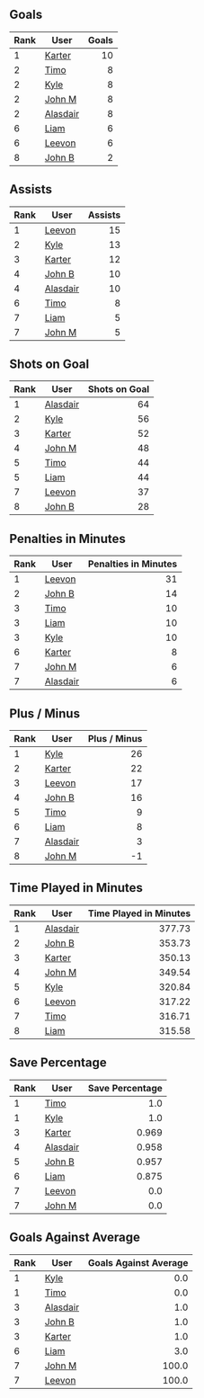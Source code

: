 ## Goals
| Rank | User | Goals |
| :--- | ---- | ---------: |
| 1 | [Karter](https://github.com/llevasseur/fantasy-hockey-league/blob/main/ROSTERS.md#Karter) |  10 |
| 2 | [Timo](https://github.com/llevasseur/fantasy-hockey-league/blob/main/ROSTERS.md#Timo) |  8 |
| 2 | [Kyle](https://github.com/llevasseur/fantasy-hockey-league/blob/main/ROSTERS.md#Kyle) |  8 |
| 2 | [John M](https://github.com/llevasseur/fantasy-hockey-league/blob/main/ROSTERS.md#John-M) |  8 |
| 2 | [Alasdair](https://github.com/llevasseur/fantasy-hockey-league/blob/main/ROSTERS.md#Alasdair) |  8 |
| 6 | [Liam](https://github.com/llevasseur/fantasy-hockey-league/blob/main/ROSTERS.md#Liam) |  6 |
| 6 | [Leevon](https://github.com/llevasseur/fantasy-hockey-league/blob/main/ROSTERS.md#Leevon) |  6 |
| 8 | [John B](https://github.com/llevasseur/fantasy-hockey-league/blob/main/ROSTERS.md#John-B) |  2 |
## Assists
| Rank | User | Assists |
| :--- | ---- | ---------: |
| 1 | [Leevon](https://github.com/llevasseur/fantasy-hockey-league/blob/main/ROSTERS.md#Leevon) |  15 |
| 2 | [Kyle](https://github.com/llevasseur/fantasy-hockey-league/blob/main/ROSTERS.md#Kyle) |  13 |
| 3 | [Karter](https://github.com/llevasseur/fantasy-hockey-league/blob/main/ROSTERS.md#Karter) |  12 |
| 4 | [John B](https://github.com/llevasseur/fantasy-hockey-league/blob/main/ROSTERS.md#John-B) |  10 |
| 4 | [Alasdair](https://github.com/llevasseur/fantasy-hockey-league/blob/main/ROSTERS.md#Alasdair) |  10 |
| 6 | [Timo](https://github.com/llevasseur/fantasy-hockey-league/blob/main/ROSTERS.md#Timo) |  8 |
| 7 | [Liam](https://github.com/llevasseur/fantasy-hockey-league/blob/main/ROSTERS.md#Liam) |  5 |
| 7 | [John M](https://github.com/llevasseur/fantasy-hockey-league/blob/main/ROSTERS.md#John-M) |  5 |
## Shots on Goal
| Rank | User | Shots on Goal |
| :--- | ---- | ---------: |
| 1 | [Alasdair](https://github.com/llevasseur/fantasy-hockey-league/blob/main/ROSTERS.md#Alasdair) |  64 |
| 2 | [Kyle](https://github.com/llevasseur/fantasy-hockey-league/blob/main/ROSTERS.md#Kyle) |  56 |
| 3 | [Karter](https://github.com/llevasseur/fantasy-hockey-league/blob/main/ROSTERS.md#Karter) |  52 |
| 4 | [John M](https://github.com/llevasseur/fantasy-hockey-league/blob/main/ROSTERS.md#John-M) |  48 |
| 5 | [Timo](https://github.com/llevasseur/fantasy-hockey-league/blob/main/ROSTERS.md#Timo) |  44 |
| 5 | [Liam](https://github.com/llevasseur/fantasy-hockey-league/blob/main/ROSTERS.md#Liam) |  44 |
| 7 | [Leevon](https://github.com/llevasseur/fantasy-hockey-league/blob/main/ROSTERS.md#Leevon) |  37 |
| 8 | [John B](https://github.com/llevasseur/fantasy-hockey-league/blob/main/ROSTERS.md#John-B) |  28 |
## Penalties in Minutes
| Rank | User | Penalties in Minutes |
| :--- | ---- | ---------: |
| 1 | [Leevon](https://github.com/llevasseur/fantasy-hockey-league/blob/main/ROSTERS.md#Leevon) |  31 |
| 2 | [John B](https://github.com/llevasseur/fantasy-hockey-league/blob/main/ROSTERS.md#John-B) |  14 |
| 3 | [Timo](https://github.com/llevasseur/fantasy-hockey-league/blob/main/ROSTERS.md#Timo) |  10 |
| 3 | [Liam](https://github.com/llevasseur/fantasy-hockey-league/blob/main/ROSTERS.md#Liam) |  10 |
| 3 | [Kyle](https://github.com/llevasseur/fantasy-hockey-league/blob/main/ROSTERS.md#Kyle) |  10 |
| 6 | [Karter](https://github.com/llevasseur/fantasy-hockey-league/blob/main/ROSTERS.md#Karter) |  8 |
| 7 | [John M](https://github.com/llevasseur/fantasy-hockey-league/blob/main/ROSTERS.md#John-M) |  6 |
| 7 | [Alasdair](https://github.com/llevasseur/fantasy-hockey-league/blob/main/ROSTERS.md#Alasdair) |  6 |
## Plus / Minus
| Rank | User | Plus / Minus |
| :--- | ---- | ---------: |
| 1 | [Kyle](https://github.com/llevasseur/fantasy-hockey-league/blob/main/ROSTERS.md#Kyle) |  26 |
| 2 | [Karter](https://github.com/llevasseur/fantasy-hockey-league/blob/main/ROSTERS.md#Karter) |  22 |
| 3 | [Leevon](https://github.com/llevasseur/fantasy-hockey-league/blob/main/ROSTERS.md#Leevon) |  17 |
| 4 | [John B](https://github.com/llevasseur/fantasy-hockey-league/blob/main/ROSTERS.md#John-B) |  16 |
| 5 | [Timo](https://github.com/llevasseur/fantasy-hockey-league/blob/main/ROSTERS.md#Timo) |  9 |
| 6 | [Liam](https://github.com/llevasseur/fantasy-hockey-league/blob/main/ROSTERS.md#Liam) |  8 |
| 7 | [Alasdair](https://github.com/llevasseur/fantasy-hockey-league/blob/main/ROSTERS.md#Alasdair) |  3 |
| 8 | [John M](https://github.com/llevasseur/fantasy-hockey-league/blob/main/ROSTERS.md#John-M) |  -1 |
## Time Played in Minutes
| Rank | User | Time Played in Minutes |
| :--- | ---- | ---------: |
| 1 | [Alasdair](https://github.com/llevasseur/fantasy-hockey-league/blob/main/ROSTERS.md#Alasdair) |  377.73 |
| 2 | [John B](https://github.com/llevasseur/fantasy-hockey-league/blob/main/ROSTERS.md#John-B) |  353.73 |
| 3 | [Karter](https://github.com/llevasseur/fantasy-hockey-league/blob/main/ROSTERS.md#Karter) |  350.13 |
| 4 | [John M](https://github.com/llevasseur/fantasy-hockey-league/blob/main/ROSTERS.md#John-M) |  349.54 |
| 5 | [Kyle](https://github.com/llevasseur/fantasy-hockey-league/blob/main/ROSTERS.md#Kyle) |  320.84 |
| 6 | [Leevon](https://github.com/llevasseur/fantasy-hockey-league/blob/main/ROSTERS.md#Leevon) |  317.22 |
| 7 | [Timo](https://github.com/llevasseur/fantasy-hockey-league/blob/main/ROSTERS.md#Timo) |  316.71 |
| 8 | [Liam](https://github.com/llevasseur/fantasy-hockey-league/blob/main/ROSTERS.md#Liam) |  315.58 |
## Save Percentage
| Rank | User | Save Percentage |
| :--- | ---- | ---------: |
| 1 | [Timo](https://github.com/llevasseur/fantasy-hockey-league/blob/main/ROSTERS.md#Timo) |  1.0 |
| 1 | [Kyle](https://github.com/llevasseur/fantasy-hockey-league/blob/main/ROSTERS.md#Kyle) |  1.0 |
| 3 | [Karter](https://github.com/llevasseur/fantasy-hockey-league/blob/main/ROSTERS.md#Karter) |  0.969 |
| 4 | [Alasdair](https://github.com/llevasseur/fantasy-hockey-league/blob/main/ROSTERS.md#Alasdair) |  0.958 |
| 5 | [John B](https://github.com/llevasseur/fantasy-hockey-league/blob/main/ROSTERS.md#John-B) |  0.957 |
| 6 | [Liam](https://github.com/llevasseur/fantasy-hockey-league/blob/main/ROSTERS.md#Liam) |  0.875 |
| 7 | [Leevon](https://github.com/llevasseur/fantasy-hockey-league/blob/main/ROSTERS.md#Leevon) |  0.0 |
| 7 | [John M](https://github.com/llevasseur/fantasy-hockey-league/blob/main/ROSTERS.md#John-M) |  0.0 |
## Goals Against Average
| Rank | User | Goals Against Average |
| :--- | ---- | ---------: |
| 1 | [Kyle](https://github.com/llevasseur/fantasy-hockey-league/blob/main/ROSTERS.md#Kyle) |  0.0 |
| 1 | [Timo](https://github.com/llevasseur/fantasy-hockey-league/blob/main/ROSTERS.md#Timo) |  0.0 |
| 3 | [Alasdair](https://github.com/llevasseur/fantasy-hockey-league/blob/main/ROSTERS.md#Alasdair) |  1.0 |
| 3 | [John B](https://github.com/llevasseur/fantasy-hockey-league/blob/main/ROSTERS.md#John-B) |  1.0 |
| 3 | [Karter](https://github.com/llevasseur/fantasy-hockey-league/blob/main/ROSTERS.md#Karter) |  1.0 |
| 6 | [Liam](https://github.com/llevasseur/fantasy-hockey-league/blob/main/ROSTERS.md#Liam) |  3.0 |
| 7 | [John M](https://github.com/llevasseur/fantasy-hockey-league/blob/main/ROSTERS.md#John-M) |  100.0 |
| 7 | [Leevon](https://github.com/llevasseur/fantasy-hockey-league/blob/main/ROSTERS.md#Leevon) |  100.0 |
